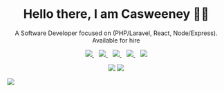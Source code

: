 <h1 align='center'>Hello there, I am Casweeney 👋🏾</h1>

<p align='center'>A Software Developer focused on (PHP/Laravel, React, Node/Express). Available for hire </p>

<p align='center'>
<a href="https://wa.me/2347036798652?text=Hello Casweeney" target="_blank">
  <img src="https://img.shields.io/badge/WHATSAPP-%2325D366.svg?&style=for-the-badge&logo=whatsapp&logoColor=white" />
</a>&nbsp;&nbsp;
<a href="https://twitter.com/thecodingcas" target="_blank">
  <img src="https://img.shields.io/badge/twitter-%231DA1F2.svg?&style=for-the-badge&logo=twitter&logoColor=white" />
</a>&nbsp;&nbsp;
<a href="https://www.linkedin.com/in/casweeney-ojukwu-93274a137/" target="_blank">
  <img src="https://img.shields.io/badge/linkedin-%230077B5.svg?&style=for-the-badge&logo=linkedin&logoColor=white" />
</a>&nbsp;&nbsp;
<a href="mailto:casweeno2000@gmail.com" target="_blank">
  <img src="https://img.shields.io/badge/email me-%23D14836.svg?&style=for-the-badge&logo=gmail&logoColor=white" />
</a>&nbsp;&nbsp;
  <img src="https://gpvc.arturio.dev/casweeney" />
  
  <p align = "center">
  <img src = "https://github-readme-stats.vercel.app/api?username=casweeney&show_icons=true&count_private=true&theme=blue-green&line_height=27">
  <img src = "https://github-readme-stats.vercel.app/api/top-langs/?username=casweeney&hide=css,java,html&theme=blue-green">
</p>
</p>

<img src="https://www.facebook.com/photo?fbid=3597398006950271&set=a.285399814816790">
 
<!--
<p align='center'>
<a href="https://stackoverflow.com/users/7715805/casweeney"><img src="https://stackoverflow.com/users/flair/10835183.png" width="208" height="58" alt="profile for Casweeney at Stack Overflow, Q&amp;A for professional and enthusiast programmers" title="profile for Casweeney at Stack Overflow, Q&amp;A for professional and enthusiast programmers"></a>&nbsp;&nbsp;
</p>
-->

